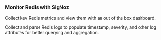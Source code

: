 ### Monitor Redis with SigNoz

Collect key Redis metrics and view them with an out of the box dashboard.

Collect and parse Redis logs to populate timestamp, severity, and other log attributes for better querying and aggregation.
